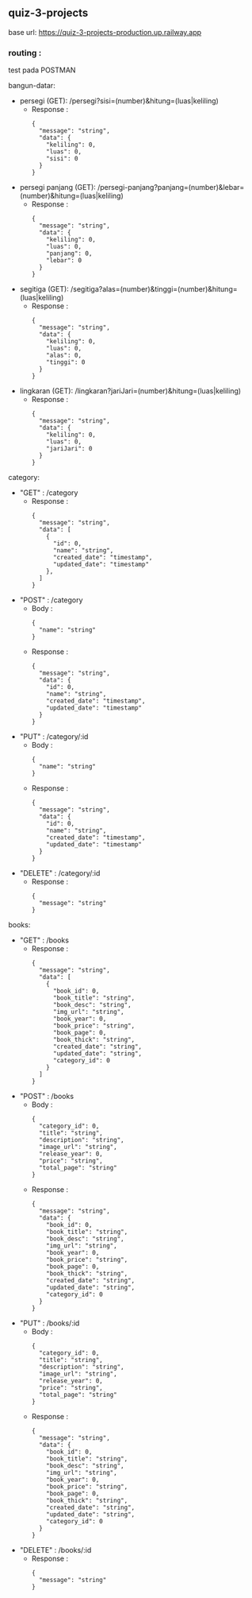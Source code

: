 ## quiz-3-projects

base url: https://quiz-3-projects-production.up.railway.app

### routing :
test pada POSTMAN

bangun-datar: 
- persegi (GET): /persegi?sisi=(number)&hitung=(luas|keliling)
  - Response :
    ```
    {
      "message": "string",
      "data": {
        "keliling": 0,
        "luas": 0,
        "sisi": 0
      }
    }
    ```
- persegi panjang (GET): /persegi-panjang?panjang=(number)&lebar=(number)&hitung=(luas|keliling)
  - Response :
    ```
    {
      "message": "string",
      "data": {
        "keliling": 0,
        "luas": 0,
        "panjang": 0,
        "lebar": 0
      }
    }
    ```
- segitiga (GET): /segitiga?alas=(number)&tinggi=(number)&hitung=(luas|keliling)
  - Response :
    ```
    {
      "message": "string",
      "data": {
        "keliling": 0,
        "luas": 0,
        "alas": 0,
        "tinggi": 0
      }
    }
    ```
- lingkaran (GET): /lingkaran?jariJari=(number)&hitung=(luas|keliling)
  - Response :
    ```
    {
      "message": "string",
      "data": {
        "keliling": 0,
        "luas": 0,
        "jariJari": 0
      }
    }
    ```

category:
- "GET" : /category
  - Response : 
    ```
    {
      "message": "string",
      "data": [
        {
          "id": 0,
          "name": "string",
          "created_date": "timestamp",
          "updated_date": "timestamp"
        },
      ]
    }
    ```
- "POST" : /category
  - Body : 
    ```
    {
      "name": "string"
    }
    ```
  - Response : 
    ```
    {
      "message": "string",
      "data": {
        "id": 0,
        "name": "string",
        "created_date": "timestamp",
        "updated_date": "timestamp"
      }
    }
    ```
- "PUT" : /category/:id
  - Body : 
    ```
    {
      "name": "string"
    }
    ```
  - Response : 
    ```
    {
      "message": "string",
      "data": {
        "id": 0,
        "name": "string",
        "created_date": "timestamp",
        "updated_date": "timestamp"
      }
    }
    ```
- "DELETE" : /category/:id
  - Response : 
    ```
    {
      "message": "string"
    }
    ```

books:
- "GET" : /books
  - Response : 
    ```
    {
      "message": "string",
      "data": [
        {
          "book_id": 0,
          "book_title": "string",
          "book_desc": "string",
          "img_url": "string",
          "book_year": 0,
          "book_price": "string",
          "book_page": 0,
          "book_thick": "string",
          "created_date": "string",
          "updated_date": "string",
          "category_id": 0
        }
      ]
    }
    ```
- "POST" : /books
  - Body : 
    ```
    {
      "category_id": 0,
      "title": "string",
      "description": "string",
      "image_url": "string",
      "release_year": 0,
      "price": "string",
      "total_page": "string"
    }
    ```
  - Response : 
    ```
    {
      "message": "string",
      "data": {
        "book_id": 0,
        "book_title": "string",
        "book_desc": "string",
        "img_url": "string",
        "book_year": 0,
        "book_price": "string",
        "book_page": 0,
        "book_thick": "string",
        "created_date": "string",
        "updated_date": "string",
        "category_id": 0
      }
    }
    ```
- "PUT" : /books/:id
  - Body : 
    ```
    {
      "category_id": 0,
      "title": "string",
      "description": "string",
      "image_url": "string",
      "release_year": 0,
      "price": "string",
      "total_page": "string"
    }
    ```
  - Response : 
    ```
    {
      "message": "string",
      "data": {
        "book_id": 0,
        "book_title": "string",
        "book_desc": "string",
        "img_url": "string",
        "book_year": 0,
        "book_price": "string",
        "book_page": 0,
        "book_thick": "string",
        "created_date": "string",
        "updated_date": "string",
        "category_id": 0
      }
    }
    ```
- "DELETE" : /books/:id
  - Response : 
    ```
    {
      "message": "string"
    }
    ```
